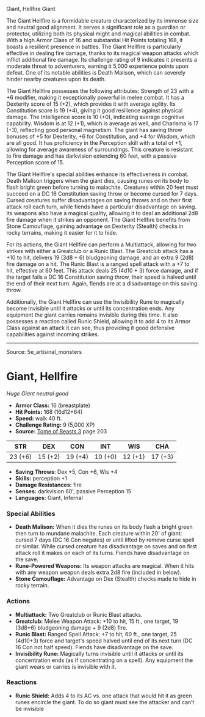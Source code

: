 <MonsterName/>Giant, Hellfire</MonsterName>
<CreatureType/>Giant</CreatureType>

<summary>The Giant Hellfire is a formidable creature characterized by its immense size and neutral good alignment. It serves a significant role as a guardian or protector, utilizing both its physical might and magical abilities in combat. With a high Armor Class of 16 and substantial Hit Points totaling 168, it boasts a resilient presence in battles. The Giant Hellfire is particularly effective in dealing fire damage, thanks to its magical weapon attacks which inflict additional fire damage. Its challenge rating of 9 indicates it presents a moderate threat to adventurers, earning it 5,000 experience points upon defeat. One of its notable abilities is Death Malison, which can severely hinder nearby creatures upon its death.</summary>

<detail>

The Giant Hellfire possesses the following attributes: Strength of 23 with a +6 modifier, making it exceptionally powerful in melee combat. It has a Dexterity score of 15 (+2), which provides it with average agility. Its Constitution score is 19 (+4), giving it good resilience against physical damage. The Intelligence score is 10 (+0), indicating average cognitive capability. Wisdom is at 12 (+1), which is average as well, and Charisma is 17 (+3), reflecting good personal magnetism. The giant has saving throw bonuses of +5 for Dexterity, +6 for Constitution, and +4 for Wisdom, which are all good. It has proficiency in the Perception skill with a total of +1, allowing for average awareness of surroundings. This creature is resistant to fire damage and has darkvision extending 60 feet, with a passive Perception score of 15.

The Giant Hellfire's special abilities enhance its effectiveness in combat. Death Malison triggers when the giant dies, causing runes on its body to flash bright green before turning to malachite. Creatures within 20 feet must succeed on a DC 16 Constitution saving throw or become cursed for 7 days. Cursed creatures suffer disadvantages on saving throws and on their first attack roll each turn, while fiends have a particular disadvantage on saving. Its weapons also have a magical quality, allowing it to deal an additional 2d8 fire damage when it strikes an opponent. The Giant Hellfire benefits from Stone Camouflage, gaining advantage on Dexterity (Stealth) checks in rocky terrains, making it easier for it to hide.

For its actions, the Giant Hellfire can perform a Multiattack, allowing for two strikes with either a Greatclub or a Runic Blast. The Greatclub attack has a +10 to hit, delivers 19 (3d8 + 6) bludgeoning damage, and an extra 9 (2d8) fire damage on a hit. The Runic Blast is a ranged spell attack with a +7 to hit, effective at 60 feet. This attack deals 25 (4d10 + 3) force damage, and if the target fails a DC 16 Constitution saving throw, their speed is halved until the end of their next turn. Again, fiends are at a disadvantage on this saving throw. 

Additionally, the Giant Hellfire can use the Invisibility Rune to magically become invisible until it attacks or until its concentration ends. Any equipment the giant carries remains invisible during this time. It also possesses a reaction called Runic Shield, allowing it to add 4 to its Armor Class against an attack it can see, thus providing it good defensive capabilities against incoming strikes.</detail>



---

Source: 5e_artisinal_monsters

# Giant, Hellfire

*Huge* *Giant* *neutral good*

- **Armor Class:** 16 (breastplate)
- **Hit Points:** 168 (16d12+64)
- **Speed:** walk 40 ft.
- **Challenge Rating:** 9 (5,000 XP)
- **Source:** [Tome of Beasts 3](https://koboldpress.com/kpstore/product/tome-of-beasts-3-for-5th-edition/) page 203

| STR | DEX | CON | INT | WIS | CHA |
| --- | --- | --- | --- | --- | --- |
| 23 (+6) | 15 (+2) | 19 (+4) | 10 (+0) | 12 (+1) | 17 (+3) |

- **Saving Throws**: Dex +5, Con +6, Wis +4
- **Skills:** perception +1
- **Damage Resistances:** fire
- **Senses:** darkvision 60', passive Perception 15
- **Languages:** Giant, Infernal

### Special Abilities

- **Death Malison:** When it dies the runes on its body flash a bright green then turn to mundane malachite. Each creature within 20' of giant: cursed 7 days (DC 16 Con negates) or until lifted by remove curse spell or similar. While cursed creature has disadvantage on saves and on first attack roll it makes on each of its turns. Fiends have disadvantage on the save.
- **Rune-Powered Weapons:** Its weapon attacks are magical. When it hits with any weapon weapon deals extra 2d8 fire (included in below).
- **Stone Camouflage:** Advantage on Dex (Stealth) checks made to hide in rocky terrain.

### Actions

- **Multiattack:** Two Greatclub or Runic Blast attacks.
- **Greatclub:** Melee Weapon Attack: +10 to hit, 15 ft., one target, 19 (3d8+6) bludgeoning damage + 9 (2d8) fire.
- **Runic Blast:** Ranged Spell Attack: +7 to hit, 60 ft., one target, 25 (4d10+3) force and target's speed halved until end of its next turn (DC 16 Con not half speed). Fiends have disadvantage on the save.
- **Invisibility Rune:** Magically turns invisible until it attacks or until its concentration ends (as if concentrating on a spell). Any equipment the giant wears or carries is invisible with it.

### Reactions

- **Runic Shield:** Adds 4 to its AC vs. one attack that would hit it as green runes encircle the giant. To do so giant must see the attacker and can’t be invisible




